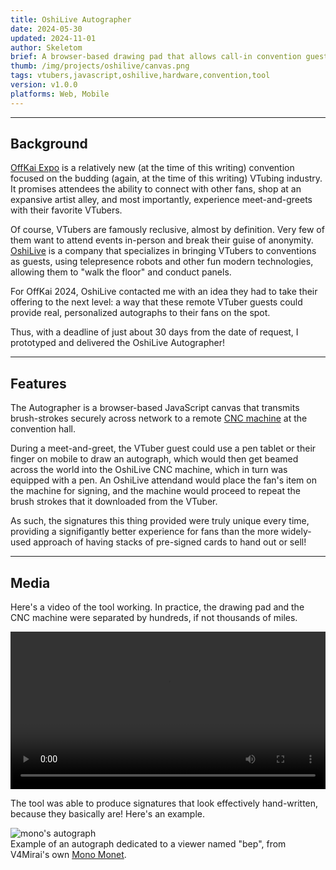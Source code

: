```yaml
---
title: OshiLive Autographer
date: 2024-05-30
updated: 2024-11-01
author: Skeletom
brief: A browser-based drawing pad that allows call-in convention guests to sign real physical autographs for on-site attendees from across the world using a CNC machine!
thumb: /img/projects/oshilive/canvas.png
tags: vtubers,javascript,oshilive,hardware,convention,tool
version: v1.0.0
platforms: Web, Mobile
---
```


---

## Background

[OffKai Expo](https://www.offkaiexpo.com/) is a relatively new (at the time of this writing) convention focused on the budding (again, at the time of this writing) VTubing industry. It promises attendees the ability to connect with other fans, shop at an expansive artist alley, and most importantly, experience meet-and-greets with their favorite VTubers. 


Of course, VTubers are famously reclusive, almost by definition. Very few of them want to attend events in-person and break their guise of anonymity. [OshiLive](https://www.oshilive.com/) is a company that specializes in bringing VTubers to conventions as guests, using telepresence robots and other fun modern technologies, allowing them to "walk the floor" and conduct panels.


For OffKai 2024, OshiLive contacted me with an idea they had to take their offering to the next level: a way that these remote VTuber guests could provide real, personalized autographs to their fans on the spot.


Thus, with a deadline of just about 30 days from the date of request, I prototyped and delivered the OshiLive Autographer! 

---

## Features

The Autographer is a browser-based JavaScript canvas that transmits brush-strokes securely across network to a remote [CNC machine](https://en.wikipedia.org/wiki/Numerical_control) at the convention hall. 


During a meet-and-greet, the VTuber guest could use a pen tablet or their finger on mobile to draw an autograph, which would then get beamed across the world into the OshiLive CNC machine, which in turn was equipped with a pen. An OshiLive attendand would place the fan's item on the machine for signing, and the machine would proceed to repeat the brush strokes that it downloaded from the VTuber.


As such, the signatures this thing provided were truly unique every time, providing a signifigantly better experience for fans than the more widely-used approach of having stacks of pre-signed cards to hand out or sell!


---


## Media

Here's a video of the tool working. In practice, the drawing pad and the CNC machine were separated by hundreds, if not thousands of miles.

<video width="100%" height="auto" controls>
  <source src="/img/projects/oshilive/autographer.mov" type="video/mp4">
  Your browser does not support the video tag.
</video>

The tool was able to produce signatures that look effectively hand-written, because they basically are! Here's an example.

![mono's autograph](/img/projects/oshilive/bep_autograph_mono.jpg)
<br>
<span class="font-tiny italic translucent caption">Example of an autograph dedicated to a viewer named "bep", from V4Mirai's own [Mono Monet](https://www.youtube.com/@MonoMonet).</span>
